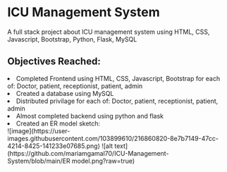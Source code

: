 <h1> ICU Management System </h1>
 <p>A full stack project about ICU management system using HTML, CSS, Javascript, Bootstrap, Python, Flask, MySQL</p>
 <h2> Objectives Reached: </h2>
 <li>Completed Frontend using HTML, CSS, Javascript, Bootstrap for each of: Doctor, patient, receptionist, patient, admin</li>
 <li>Created a database using MySQL</li>
 <li>Distributed privilage for each of: Doctor, patient, receptionist, patient, admin</li>
 <li>Almost completed backend using python and flask </li>
 <li>Created an ER model sketch:</li>
![image](https://user-images.githubusercontent.com/103899610/216860820-8e7b7149-47cc-4214-8425-141233e07685.png)
![alt text](https://github.com/mariamgamal70/ICU-Management-System/blob/main/ER model.png?raw=true)
